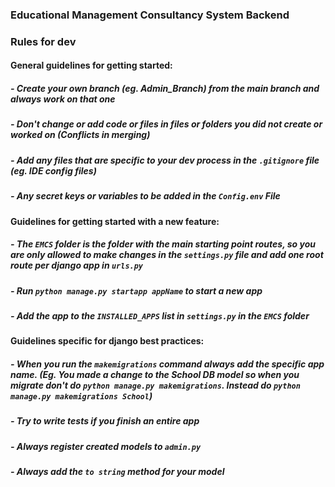 ### Educational Management Consultancy System Backend

### Rules for dev
#### General guidelines for getting started:
##### - Create your own branch (eg. Admin_Branch) from the main branch and always work on that one
##### - Don't change or add code or files in files or folders you did not create or worked on (Conflicts in merging)
##### - Add any files that are specific to your dev process in the `.gitignore` file (eg. IDE config files)
##### - Any secret keys or variables to be added in the `Config.env` File

#### Guidelines for getting started with a new feature:
##### - The `EMCS` folder is the folder with the main starting point routes, so you are only allowed to make changes in the `settings.py` file and add one root route per django app in `urls.py`
##### - Run `python manage.py startapp appName` to start a new app
##### - Add the app to the `INSTALLED_APPS` list in `settings.py` in the `EMCS` folder



#### Guidelines specific for django best practices:
##### - When you run the `makemigrations` command always add the specific app name. (Eg. You made a change to the School DB model so when you migrate don't do `python manage.py makemigrations`. Instead do `python manage.py makemigrations School`)
##### - Try to write tests if you finish an entire app
##### - Always register created models to `admin.py`
##### - Always add the `to string` method for your model


